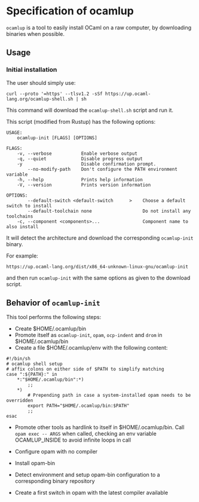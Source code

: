 # Specification of ocamlup

`ocamlup` is a tool to easily install OCaml on a raw computer, by
downloading binaries when possible.

## Usage

### Initial installation

The user should simply use:

```
curl --proto '=https' --tlsv1.2 -sSf https://up.ocaml-lang.org/ocamlup-shell.sh | sh
```

This command will download the `ocamlup-shell.sh` script and run it.

This script (modified from Rustup) has the following options:

```
USAGE:
    ocamlup-init [FLAGS] [OPTIONS]

FLAGS:
    -v, --verbose           Enable verbose output
    -q, --quiet             Disable progress output
    -y                      Disable confirmation prompt.
        --no-modify-path    Don't configure the PATH environment variable
    -h, --help              Prints help information
    -V, --version           Prints version information

OPTIONS:
        --default-switch <default-switch      >    Choose a default switch to install
        --default-toolchain none                   Do not install any toolchains
    -c, --component <components>...                Component name to also install
```

It will detect the architecture and download the corresponding
`ocamlup-init` binary.

For example:

```
https://up.ocaml-lang.org/dist/x86_64-unknown-linux-gnu/ocamlup-init
```

and then run `ocamlup-init` with the same options as given to the
download script.

## Behavior of `ocamlup-init`

This tool performs the following steps:

* Create $HOME/.ocamlup/bin
* Promote itself as `ocamlup-init`, `opam`, `ocp-indent` and `drom` in $HOME/.ocamlup/bin
* Create a file $HOME/.ocamlup/env with the following content:

```
#!/bin/sh
# ocamlup shell setup
# affix colons on either side of $PATH to simplify matching
case ":${PATH}:" in
    *:"$HOME/.ocamlup/bin":*)
        ;;
    *)
        # Prepending path in case a system-installed opam needs to be overridden
        export PATH="$HOME/.ocamlup/bin:$PATH"
        ;;
esac
```

* Promote other tools as hardlink to itself in
$HOME/.ocamlup/bin. Call `opam exec -- ARGS` when called, checking an
env variable OCAMLUP_INSIDE to avoid infinite loops in call

* Configure opam with no compiler

* Install opam-bin

* Detect environment and setup opam-bin configuration to a
  corresponding binary repository

* Create a first switch in opam with the latest compiler available


